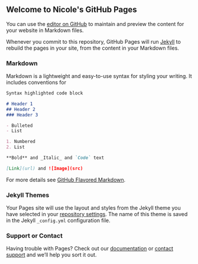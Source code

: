 ## Welcome to Nicole's GitHub Pages

You can use the [editor on GitHub](https://github.com/nicole-kenobi/kenobi-test/edit/master/index.md) to maintain and preview the content for your website in Markdown files.

Whenever you commit to this repository, GitHub Pages will run [Jekyll](https://jekyllrb.com/) to rebuild the pages in your site, from the content in your Markdown files.

### Markdown

Markdown is a lightweight and easy-to-use syntax for styling your writing. It includes conventions for

```markdown
Syntax highlighted code block

# Header 1
## Header 2
### Header 3

- Bulleted
- List

1. Numbered
2. List

**Bold** and _Italic_ and `Code` text

[Link](url) and ![Image](src)
```

For more details see [GitHub Flavored Markdown](https://guides.github.com/features/mastering-markdown/).

### Jekyll Themes

Your Pages site will use the layout and styles from the Jekyll theme you have selected in your [repository settings](https://github.com/nicole-kenobi/kenobi-test/settings). The name of this theme is saved in the Jekyll `_config.yml` configuration file.

### Support or Contact

Having trouble with Pages? Check out our [documentation](https://help.github.com/categories/github-pages-basics/) or [contact support](https://github.com/contact) and we’ll help you sort it out.

<script type="text/javascript">
(function(){
  var useriq=window._uiq=window._uiq||[];useriq.invoked&&window.console&&console.error&&console.error("Useriq snippet already exists."),useriq.invoked=!0,useriq.methods=["setSiteId","startTracker","setDoNotTrack","identify","track","group"],useriq.factory=function(e){return function(){var r=Array.prototype.slice.call(arguments);return r.unshift(e),useriq.push(r),useriq}};for(var i=0;i<useriq.methods.length;i++){var key=useriq.methods[i];useriq[key]=useriq.factory(key)} 
  // We have dynamically assigned your useriq_site_id
  var useriq_site_id = "508052301"
  //All green highlights indicate the areas in the UserIQ script that should contain your own variables
  // user id is required
  var user_id = "nw-1"
  // account id is required for account analytics
  var account_id = "nw-account-1"
  useriq.setSiteId(useriq_site_id)
  useriq.identify(user_id, {
    user_name: 'Nicole Wojno',
    account_id: account_id,
    account_name: 'Nicole, Inc.',
    user_email: 'nicole@useriq.com',
    signup_date: '2017-08-29',
  })
  useriq.startTracker()
  var d=document, g=d.createElement("script"), s=d.getElementsByTagName("script")[0]; g.type="text/javascript";
  g.defer=true; g.async=true; g.src="https://feed.useriq.com/useriq.js"; s.parentNode.insertBefore(g,s);
})();
</script>
